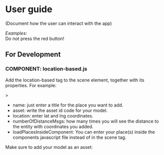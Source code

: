 # User guide

(Document how the user can interact with the app)

_Examples:_  
Do _not_ press the red button!


## For Development

### COMPONENT: location-based.js
Add the location-based tag to the scene element, together with its properties. For example:

<a-scene arjs location-based='place: {"name": "Magnemite", "asset": "#magnemite", "location": {"lat": 59.964967, "lng":10.730272}}; numberOfDistanceMsgs: 10; loadPlacesInsideComponent: false'>> 

* name: just enter a title for the place you want to add.
* asset: write the asset id code for your model.
* location: enter lat and lng coordinates.
* numberOfDistanceMsgs: how many times you will see the distance to the entity with coordinates you added.
* loadPlacesInsideComponent: You can enter your place(s) inside the components javascript file instead of in the scene tag.

Make sure to add your model as an asset:
<a-assets>
    <a-asset-item 
        id="magnemite" 
        src="./gltf/magnemite/scene.gltf" 
        preload="auto">
    </a-asset-item>
</a-assets>